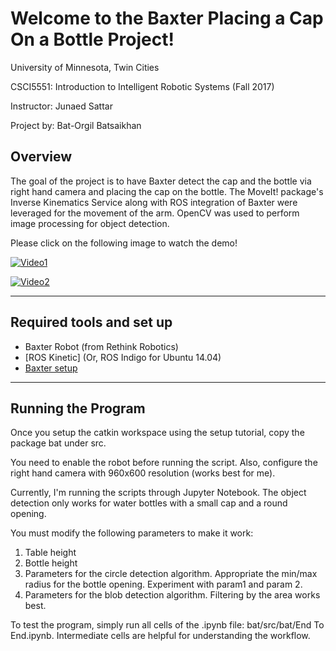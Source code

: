 Welcome to the Baxter Placing a Cap On a Bottle Project!
===================

University of Minnesota, Twin Cities

CSCI5551: Introduction to Intelligent Robotic Systems (Fall 2017)

Instructor:  Junaed Sattar

Project by: Bat-Orgil Batsaikhan

Overview
-------------

The goal of the project is to have Baxter detect the cap and the bottle via right hand camera and placing the cap on the bottle. The MoveIt! package's Inverse Kinematics Service along with ROS integration of Baxter were leveraged for the movement of the arm. OpenCV was used to perform image processing for object detection.

Please click on the following image to watch the demo!

[![Video1](https://ibb.co/k7cdPm)](https://drive.google.com/file/d/18sGaCG7gbiijbqib7HrNwQPrwOWVAdSS/view?usp=sharing)

[![Video2](https://ibb.co/k7cdPm)](https://drive.google.com/file/d/1jFv60ZlL8Ck7MG7n_YIpYOsp02bKXgC6/view?usp=sharing)

----------

<a name="Required tools and set up"></a> 
Required tools and set up
-------------
- Baxter Robot (from Rethink Robotics)
- [ROS Kinetic] (Or, ROS Indigo for Ubuntu 14.04)
- [Baxter setup](http://sdk.rethinkrobotics.com/wiki/Baxter_Setup)

------------
Running the Program
-------------
Once you setup the catkin workspace using the setup tutorial, copy the package bat under src.

You need to enable the robot before running the script. Also, configure the right hand camera with 960x600 resolution (works best for me).

Currently, I'm running the scripts through Jupyter Notebook. The object detection only works for water bottles with a small cap and a round opening.

You must modify the following parameters to make it work:
1. Table height
2. Bottle height
3. Parameters for the circle detection algorithm. Appropriate the min/max radius for the bottle opening. Experiment with param1 and param 2.
4. Parameters for the blob detection algorithm. Filtering by the area works best.

To test the program, simply run all cells of the .ipynb file: bat/src/bat/End To End.ipynb. Intermediate cells are helpful for understanding the workflow.
